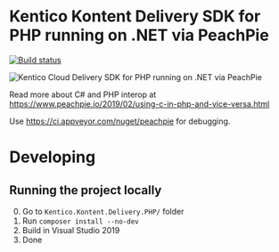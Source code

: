 # Kentico Kontent Delivery SDK for PHP running on .NET via PeachPie
[![Build status](https://ci.appveyor.com/api/projects/status/l1n1lsb5u8rjbsnc?svg=true)](https://ci.appveyor.com/project/petrsvihlik/peachpietests)

![Kentico Cloud Delivery SDK for PHP running on .NET via PeachPie](https://i.imgur.com/DIkxQvd.png)




Read more about C# and PHP interop at https://www.peachpie.io/2019/02/using-c-in-php-and-vice-versa.html

Use https://ci.appveyor.com/nuget/peachpie for debugging.

# Developing

## Running the project locally
0. Go to `Kentico.Kontent.Delivery.PHP/` folder
1. Run `composer install --no-dev`
2. Build in Visual Studio 2019
2. Done
